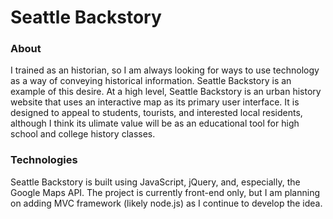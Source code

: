 # Seattle Backstory

### About
I trained as an historian, so I am always looking for ways to use technology as a way of conveying historical information.
Seattle Backstory is an example of this desire. At a high level, Seattle Backstory is an urban history website that uses
an interactive map as its primary user interface. It is designed to appeal to students, tourists, and interested local residents,
although I think its ulimate value will be as an educational tool for high school and college history classes.

### Technologies
Seattle Backstory is built using JavaScript, jQuery, and, especially, the Google Maps API. The project is currently front-end only,
but I am planning on adding MVC framework (likely node.js) as I continue to develop the idea.